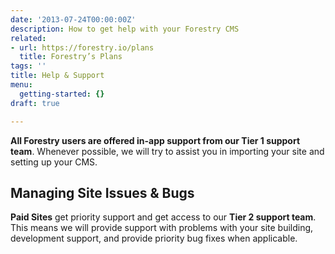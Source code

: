 ```yaml
---
date: '2013-07-24T00:00:00Z'
description: How to get help with your Forestry CMS
related:
- url: https://forestry.io/plans
  title: Forestry’s Plans
tags: ''
title: Help & Support
menu:
  getting-started: {}
draft: true

---
```

**All Forestry users are offered in-app support from our Tier 1 support team**. Whenever possible, we will try to assist you in importing your site and setting up your CMS.

## Managing Site Issues & Bugs
**Paid Sites** get priority support and get access to our **Tier 2 support team**. This means we will provide support with problems with your site building, development support, and provide priority bug fixes when applicable.
